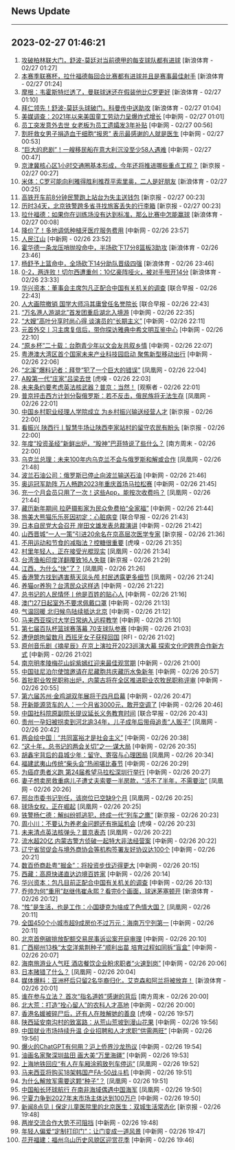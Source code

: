 ## News Update
---
2023-02-27 01:46:21
---
1. <a target="_blank" href="https://k.sina.cn/article_2018499075_784fda0302001ludl.html?from=sports&subch=osport">攻破柏林联大门，舒波-莫廷对当前德甲的每支球队都有进球</a> [新浪体育 - 02/27 01:27]
2. <a target="_blank" href="https://k.sina.cn/article_2018499075_784fda0302001ludf.html?from=sports&subch=osport">本赛季联赛杯，拉什福德每回合比赛都有进球并且是赛事最佳射手</a> [新浪体育 - 02/27 01:24]
3. <a target="_blank" href="https://k.sina.cn/article_2018499075_784fda0302001lud6.html?from=sports&subch=osport">摩根：韦霍斯特烂透了，曼联球迷还在假装他比C罗更好</a> [新浪体育 - 02/27 01:10]
4. <a target="_blank" href="https://k.sina.cn/article_2018499075_784fda0302001lud3.html?from=sports&subch=osport">拜仁领先！舒波-莫廷头球破门，科曼传中送助攻</a> [新浪体育 - 02/27 01:04]
5. <a target="_blank" href="http://www.chinanews.com//gj/2023/02-27/9961248.shtml">美媒调查：2021年以来美国童工劳动力呈爆炸式增长</a> [中新网 - 02/27 01:01]
6. <a target="_blank" href="http://www.chinanews.com//sh/2023/02-27/9961247.shtml">员工突发意外去世 女老板为员工遗孀发3年补贴</a> [中新网 - 02/27 00:56]
7. <a target="_blank" href="http://www.chinanews.com//sh/2023/02-27/9961246.shtml">割肝救女男子捐造血干细胞“报恩” 表示最感谢的人就是医生</a> [中新网 - 02/27 00:53]
8. <a target="_blank" href="http://www.chinanews.com//gj/2023/02-27/9961245.shtml">“巨大的悲剧”！一艘移民船在意大利沉没至少58人遇难</a> [中新网 - 02/27 00:47]
9. <a target="_blank" href="https://www.bjnews.com.cn/detail-167742698514095.html">京津冀核心区1小时交通圈基本形成，今年还将推进哪些重点工程？</a> [新京报 - 02/27 00:27]
10. <a target="_blank" href="https://k.sina.cn/article_2018499075_784fda0302001lucn.html?from=sports&subch=osport">米体：C罗可能向利雅得胜利推荐平索里奥，二人是好朋友</a> [新浪体育 - 02/27 00:25]
11. <a target="_blank" href="https://www.bjnews.com.cn/detail-1677428603168457.html">高铁开车前8分钟民警跑上站台为失主送钱包</a> [新京报 - 02/27 00:23]
12. <a target="_blank" href="https://www.bjnews.com.cn/detail-1677428601168456.html">历时34天，北京铁警跨多省寻找旅客丢失的行李箱</a> [新京报 - 02/27 00:23]
13. <a target="_blank" href="https://k.sina.cn/article_2018499075_784fda0302001luce.html?from=sports&subch=osport">拉什福德：如果你在训练场没有达到标准，那么比赛中怎能赢球</a> [新浪体育 - 02/27 00:08]
14. <a target="_blank" href="http://www.chinanews.com//cj/2023/02-26/9961244.shtml">降价了！多地调低种植牙医疗服务费用</a> [中新网 - 02/26 23:57]
15. <a target="_blank" href="http://www.chinanews.com//gn/2023/02-26/9961243.shtml">人民江山</a> [中新网 - 02/26 23:52]
16. <a target="_blank" href="https://k.sina.cn/article_7308391053_m1b39d328d00101kp79.html?from=sports&subch=cba">霍华德一条龙压哨抛投命中，半场砍下17分8篮板3助攻</a> [新浪体育 - 02/26 23:46]
17. <a target="_blank" href="https://k.sina.cn/article_7308391053_m1b39d328d00101kp78.html?from=sports&subch=cba">杨舒予上篮命中，全场砍下14分助队晋级四强</a> [新浪体育 - 02/26 23:46]
18. <a target="_blank" href="https://k.sina.cn/article_6645066132_18c13a9940200128vf.html?from=sports&subch=osport">0-2，两连败！切尔西遭重创：10亿豪阵哑火，被对手甩开14分</a> [新浪体育 - 02/26 23:33]
19. <a target="_blank" href="https://www.zaobao.com/realtime/china/story20230226-1367199">华兴资本：董事会主席包凡正配合中国有关机关的调查</a> [联合早报 - 02/26 22:43]
20. <a target="_blank" href="https://www.zaobao.com/realtime/china/story20230226-1367026">人大画院撤销 国学大师冯其庸曾任名誉院长</a> [联合早报 - 02/26 22:43]
21. <a target="_blank" href="http://www.chinanews.com//sh/2023/02-26/9961240.shtml">“万名港人游湖北”首发团重启湖北入境游</a> [中新网 - 02/26 22:35]
22. <a target="_blank" href="http://www.chinanews.com//cul/2023/02-26/9961236.shtml">“大嫂”高叶分享时尚心得 谈演员的“长期主义”</a> [中新网 - 02/26 22:11]
23. <a target="_blank" href="http://www.chinanews.com//gn/2023/02-26/9961239.shtml">元首外交丨习主席复信后，带你探访雅典中希文明互鉴中心</a> [中新网 - 02/26 22:10]
24. <a target="_blank" href="http://www.chinanews.com//gn/2023/02-26/9961238.shtml">“原乡杯”二十载：台胞青少年以文会友共叙乡情</a> [中新网 - 02/26 22:07]
25. <a target="_blank" href="http://www.chinanews.com//dwq/2023/02-26/9961237.shtml">粤港澳大湾区首个国家未来产业科技园启动 聚焦新型移动出行</a> [中新网 - 02/26 22:06]
26. <a target="_blank" href="https://news.ifeng.com/c/8Nj9rbJ4VEK">“北溪”爆料记者：拜登“犯了一个巨大的错误”</a> [凤凰网 - 02/26 22:04]
27. <a target="_blank" href="https://www.huxiu.com/article/805402.html">A股第一代“庄家”吕梁去世</a> [虎嗅 - 02/26 22:03]
28. <a target="_blank" href="https://www.guancha.cn/internation/2023_02_26_681589.shtml">未来条约要考虑英法核武器？普京：当然！</a> [观察者 - 02/26 22:01]
29. <a target="_blank" href="https://news.ifeng.com/c/8Nj8MHk2CI7">普京抨击西方计划分裂俄罗斯：若不反击，俄民族将无法生存</a> [凤凰网 - 02/26 22:01]
30. <a target="_blank" href="https://www.bjnews.com.cn/detail-167739657914832.html">中国乡村职业经理人学院成立 为乡村振兴输送经营人才</a> [新京报 - 02/26 22:00]
31. <a target="_blank" href="https://www.bjnews.com.cn/detail-167740930614983.html">看振兴 陕西行丨智慧牛场让陕西李家站村的留守农民有盼头</a> [新京报 - 02/26 22:00]
32. <a target="_blank" href="http://www.infzm.com/contents/244320">年度“投资圣经”新鲜出炉，“股神”巴菲特说了些什么？</a> [南方周末 - 02/26 22:00]
33. <a target="_blank" href="https://news.ifeng.com/c/8Nj8MHk2CCb">乌克兰总理：未来100年内乌克兰不会与俄罗斯和解或合作</a> [凤凰网 - 02/26 21:48]
34. <a target="_blank" href="http://www.chinanews.com//gj/2023/02-26/9961233.shtml">波兰石油公司：俄罗斯已停止向波兰输送石油</a> [中新网 - 02/26 21:46]
35. <a target="_blank" href="http://www.chinanews.com//ty/shipin/cns/2023/02-26/news952331.shtml">奥运冠军助阵 万人畅跑2023年重庆首场马拉松赛</a> [中新网 - 02/26 21:45]
36. <a target="_blank" href="https://news.ifeng.com/c/8Nj7VGOeohH">充一个月会员只用了一次！这些App，能按次收费吗？</a> [凤凰网 - 02/26 21:44]
37. <a target="_blank" href="http://www.chinanews.com//sh/shipin/cns-d/2023/02-26/news952330.shtml">藏历新年期间 拉萨摄影家为民众免费拍“全家福”</a> [中新网 - 02/26 21:44]
38. <a target="_blank" href="https://www.zaobao.com/realtime/china/story20230226-1367035">旅美大熊猫乐乐死因初定：心脏病变</a> [联合早报 - 02/26 21:43]
39. <a target="_blank" href="http://www.chinanews.com//gj/2023/02-26/9961230.shtml">日本自民党大会召开 岸田文雄发表总裁演讲</a> [中新网 - 02/26 21:42]
40. <a target="_blank" href="https://www.bjnews.com.cn/detail-167741564414036.html">山西晋城“一人一策”引进20余名在京高层次医学专家</a> [新京报 - 02/26 21:36]
41. <a target="_blank" href="https://www.huxiu.com/article/804322.html">不用运动和节食的减脂法？控糖很重要</a> [虎嗅 - 02/26 21:35]
42. <a target="_blank" href="https://news.ifeng.com/c/8Nj7VGOeocs">村里年轻人，正在接受光棍现实</a> [凤凰网 - 02/26 21:34]
43. <a target="_blank" href="https://www.bjnews.com.cn/detail-167741813014056.html">台湾渔船印度洋翻覆致16人失联</a> [新京报 - 02/26 21:29]
44. <a target="_blank" href="https://news.ifeng.com/c/8Nj7VGOeoY6">江西，为什么“快”了？</a> [凤凰网 - 02/26 21:26]
45. <a target="_blank" href="https://news.ifeng.com/c/8Nj7MHgj9xX">香港警方找到遇害蔡天凤头颅 村民透露更多细节</a> [凤凰网 - 02/26 21:24]
46. <a target="_blank" href="http://www.chinanews.com//gn/2023/02-26/9961229.shtml">养猫or养狗？台湾民众这样选</a> [中新网 - 02/26 21:22]
47. <a target="_blank" href="http://www.chinanews.com//gn/shipin/2023/02-26/news952329.shtml">总书记的人民情怀丨他是百姓的贴心人</a> [中新网 - 02/26 21:16]
48. <a target="_blank" href="http://www.chinanews.com//dwq/2023/02-26/9961226.shtml">澳门27日起室外不要求佩戴口罩</a> [中新网 - 02/26 21:13]
49. <a target="_blank" href="http://www.chinanews.com//sh/shipin/cns-d/2023/02-26/news952328.shtml">气温回暖 北归候鸟陆续抵达北京</a> [中新网 - 02/26 21:12]
50. <a target="_blank" href="http://www.chinanews.com//gj/2023/02-26/9961225.shtml">马来西亚探讨大学日常纳入远程教学</a> [中新网 - 02/26 21:10]
51. <a target="_blank" href="http://www.chinanews.com//ty/2023/02-26/9961224.shtml">第七届百队杯篮球赛落幕 70支球队参赛</a> [中新网 - 02/26 21:03]
52. <a target="_blank" href="https://www.rfi.fr/cn/%E5%9B%BD%E9%99%85%E6%8A%A5%E9%81%93/20230226-%E8%B6%85%E8%BD%BD%E7%A7%BB%E6%B0%91%E8%88%B9%E4%B9%89%E5%A4%A7%E5%88%A9%E6%B5%B7%E5%9F%9F%E6%B2%89%E6%B2%A1-43%E6%AD%BB80%E4%BA%BA%E7%94%9F%E8%BF%98">遭伊朗拘留数月 西班牙女子获释回国</a> [RFI - 02/26 21:02]
53. <a target="_blank" href="http://www.chinanews.com//cul/2023/02-26/9961220.shtml">原创音乐剧《摘星辰》在京上演拉开2023巡演大幕 探索文化IP跨界合作新方式</a> [中新网 - 02/26 21:02]
54. <a target="_blank" href="http://www.chinanews.com//tp/hd2011/2023/02-26/1060289.shtml">南京明孝陵梅花山姹紫嫣红迎来最佳观赏期</a> [中新网 - 02/26 21:00]
55. <a target="_blank" href="http://www.chinanews.com//gn/2023/02-26/9961222.shtml">中国驻尼泊尔使馆邀请在尼藏胞共庆藏历水兔新年</a> [中新网 - 02/26 20:57]
56. <a target="_blank" href="http://www.chinanews.com//cj/2023/02-26/9961219.shtml">首批职业牧民职称出炉，内蒙古将在全区推进职业农牧民职称评审</a> [中新网 - 02/26 20:55]
57. <a target="_blank" href="http://www.chinanews.com//cul/2023/02-26/9961213.shtml">第六届苏州·金鸡湖双年展将于四月启幕</a> [中新网 - 02/26 20:47]
58. <a target="_blank" href="http://www.chinanews.com//cj/2023/02-26/9961216.shtml">开新能源货车的人：一个月省3000元，敢开空调了</a> [中新网 - 02/26 20:46]
59. <a target="_blank" href="https://www.zaobao.com/realtime/china/story20230226-1367170">中国社科院原副院长提议延长义务教育时间</a> [联合早报 - 02/26 20:43]
60. <a target="_blank" href="https://news.ifeng.com/c/8Nj3eaBH9wd">贵州一孕妇被拐卖到河北逾34年，儿子成年后带母追责“人贩子”</a> [凤凰网 - 02/26 20:42]
61. <a target="_blank" href="http://www.chinanews.com//gn/2023/02-26/9961209.shtml">两会绘中国｜“共同富裕才是社会主义”</a> [中新网 - 02/26 20:38]
62. <a target="_blank" href="http://www.chinanews.com//gn/2023/02-26/9961210.shtml">“这十年，总书记的两会关切”之一·谋大局</a> [中新网 - 02/26 20:35]
63. <a target="_blank" href="https://news.ifeng.com/c/8Nj3bgiFO0S">胡鑫宇背后的县城少年：留守、寄宿与心理困局</a> [凤凰网 - 02/26 20:34]
64. <a target="_blank" href="http://www.chinanews.com//tp/2023/02-26/9961180.shtml">福建武夷山传统“柴头会”热闹堪比春节</a> [中新网 - 02/26 20:29]
65. <a target="_blank" href="http://www.chinanews.com//ty/2023/02-26/9961202.shtml">为癌症患者义跑 第24届希望马拉松深圳行举行</a> [中新网 - 02/26 20:27]
66. <a target="_blank" href="https://news.ifeng.com/c/8NivUafxvmm">妻子想卖房救重病儿子遭丈夫索要一半房款，“活不了半年，不需要治”</a> [凤凰网 - 02/26 20:26]
67. <a target="_blank" href="https://news.ifeng.com/c/8Nj2mkmovPA">邢台市委书记到任，该岗位已空缺9个月</a> [凤凰网 - 02/26 20:25]
68. <a target="_blank" href="https://news.ifeng.com/c/8Nj2r7urkUt">球场女权，正在崛起</a> [凤凰网 - 02/26 20:25]
69. <a target="_blank" href="https://www.bjnews.com.cn/detail-1677414214168452.html">铁警杨仁德：解纠纷抓逃犯，终成一代“列车之鹰”</a> [新京报 - 02/26 20:23]
70. <a target="_blank" href="https://www.huxiu.com/article/804857.html">周小川：不要认为养老金问题还有拖延机会</a> [虎嗅 - 02/26 20:23]
71. <a target="_blank" href="https://news.ifeng.com/c/8Nj20ZdO1pC">未来清点英法核弹头？普京表态</a> [凤凰网 - 02/26 20:22]
72. <a target="_blank" href="http://www.chinanews.com//cj/2023/02-26/9961207.shtml">流水超20亿 内蒙古警方侦破一起特大非法经营案</a> [中新网 - 02/26 20:22]
73. <a target="_blank" href="http://www.chinanews.com//cj/2023/02-26/9961206.shtml">辽宁省贸促会与境外商协会等机构签署友好协议达100个</a> [中新网 - 02/26 20:21]
74. <a target="_blank" href="http://www.chinanews.com//hr/shipin/cns/2023/02-26/news952327.shtml">数百侨商赴粤“掘金”：将投资步伐迈得更大</a> [中新网 - 02/26 20:15]
75. <a target="_blank" href="http://www.chinanews.com//sh/2023/02-26/9961204.shtml">西藏：高原快递直达边境百姓家</a> [中新网 - 02/26 20:14]
76. <a target="_blank" href="http://www.chinanews.com//cj/2023/02-26/9961198.shtml">华兴资本：包凡目前正配合中国有关机关的调查</a> [中新网 - 02/26 20:13]
77. <a target="_blank" href="https://k.sina.cn/article_1378361270_52281fb6001012ake.html?from=sports&subch=cba">乔帅为何“重用”赵继伟崔永熙？看完6个画面，球迷茅塞顿开</a> [新浪体育 - 02/26 20:12]
78. <a target="_blank" href="https://news.ifeng.com/c/8Nj1vbj9Sjr">“性”是生活，也是工作：小国捷克为啥成了色情大国？</a> [凤凰网 - 02/26 20:11]
79. <a target="_blank" href="http://www.chinanews.com//cj/2023/02-26/9961203.shtml">全国450个小城市超9成房价不过万元：海南万宁列第一</a> [中新网 - 02/26 20:11]
80. <a target="_blank" href="http://www.chinanews.com//sh/shipin/cns-d/2023/02-26/news952326.shtml">北京首例碳排放配额交易民事诉讼案开庭审理</a> [中新网 - 02/26 20:10]
81. <a target="_blank" href="http://www.chinanews.com//sh/shipin/cns/2023/02-26/news952324.shtml">广西柳州13株“太空洋紫荆种子”顺利出苗 培育过程如同拆“盲盒”</a> [中新网 - 02/26 20:07]
82. <a target="_blank" href="http://www.chinanews.com//cj/2023/02-26/9961195.shtml">海南旅游业人气旺 酒店餐饮企业盼求职者“火速到岗”</a> [中新网 - 02/26 20:06]
83. <a target="_blank" href="https://news.ifeng.com/c/8Nj1vbj9Sfj">日本赌错了什么？</a> [凤凰网 - 02/26 20:04]
84. <a target="_blank" href="https://k.sina.cn/article_2779763760_a5afd430020019mqn.html?from=sports&subch=osport">媒体爆料：亚洲杯后只留2名华裔归化，艾克森和阿兰将被放弃！</a> [新浪体育 - 02/26 20:01]
85. <a target="_blank" href="http://www.infzm.com/contents/244304">谁在参与立法？ 首次“指名道姓”感谢的背后</a> [南方周末 - 02/26 20:00]
86. <a target="_blank" href="http://www.chinanews.com//gn/2023/02-26/9961194.shtml">北大荒：打造“拴心留人”的农科人才高地</a> [中新网 - 02/26 20:00]
87. <a target="_blank" href="https://www.huxiu.com/article/805415.html">香港名媛被碎尸后，还有人在肢解她的善良</a> [虎嗅 - 02/26 19:57]
88. <a target="_blank" href="http://www.chinanews.com//cj/2023/02-26/9961189.shtml">陕西延安南沟村的致富路：从荒山荒坡到漫山花果</a> [中新网 - 02/26 19:56]
89. <a target="_blank" href="http://www.chinanews.com//sh/2023/02-26/9961191.shtml">中国就业市场持续升温 企业招聘和人才求职“供需两旺”</a> [中新网 - 02/26 19:56]
90. <a target="_blank" href="http://www.chinanews.com//cj/2023/02-26/9961188.shtml">爆火的ChatGPT有何用？沪上侨界沙龙热议</a> [中新网 - 02/26 19:54]
91. <a target="_blank" href="http://www.chinanews.com//cul/2023/02-26/9961187.shtml">油画名家聚深圳盐田 画大美“万里海疆”</a> [中新网 - 02/26 19:53]
92. <a target="_blank" href="https://news.ifeng.com/c/8NizvVSTLbk">上海地铁回应“有人在车厢涂鸦致列车停运”</a> [凤凰网 - 02/26 19:52]
93. <a target="_blank" href="http://www.chinanews.com//gj/2023/02-26/9961170.shtml">马来西亚将购买18架韩国产FA-50战斗机</a> [中新网 - 02/26 19:51]
94. <a target="_blank" href="https://news.ifeng.com/c/8Nj18rPjD0g">为什么解放军需要这颗“种子”？</a> [凤凰网 - 02/26 19:51]
95. <a target="_blank" href="https://news.ifeng.com/c/8NjAefbnQsc">中国船长环球航行 在南非海域偶遇中国海军</a> [凤凰网 - 02/26 19:50]
96. <a target="_blank" href="http://www.chinanews.com//cj/2023/02-26/9961176.shtml">宁夏力争到2027年末市场主体达到100万户</a> [中新网 - 02/26 19:50]
97. <a target="_blank" href="https://www.bjnews.com.cn/detail-167741082514996.html">新闻8点见丨保定儿童医院里的北京医生：双城生活常态化</a> [新京报 - 02/26 19:48]
98. <a target="_blank" href="http://www.chinanews.com//gn/2023/02-26/9961190.shtml">两岸交流合作大势不可阻挡</a> [中新网 - 02/26 19:48]
99. <a target="_blank" href="http://www.chinanews.com//cj/2023/02-26/9961179.shtml">年轻人偏爱“定制打印门”：让门变成一道风景</a> [中新网 - 02/26 19:47]
100. <a target="_blank" href="http://www.chinanews.com//tp/2023/02-26/9961164.shtml">花开福建：福州乌山历史风貌区迎赏花季</a> [中新网 - 02/26 19:46]
